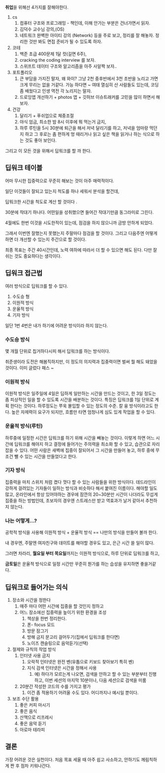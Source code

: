**취업**을 위해선 4가지를 잘해야한다.

1. cs 
    1.  컴퓨터 구조와 프로그래밍 - 책인데, 이해 안가는 부분은 건너가면서 읽자. 
    2.  김덕수 교수님 강의,(OS)
    3.  네트워크 완벽한 아이티 강의 (Network)
    등을 주로 보고,  정리를 잘 해놓자. 정리한 것만 봐도 면접 준비가 될 수 있도록 하자.
2. 코테 
    1. 백준 초급 400문제 1달 컷(길면 6주),
    2.  cracking the coding interview 를 보자. 
    3. 스위프트 데이터 구조와 알고리즘을 아주 사알짝 보자..
3. 포트폴리오 
    1. 큰 부담을 가지진 말자, 왜 와이?   그냥 2천 중후반에서 3천 초반을 노리고 가면 크게 무리는 없을 거같다. 가능 하다면 ~ 여태 열심히 산 사람들도 있는데, 코딩 좀 배웠다고 인생 역전 각 노리지는 말자. 
    2. 드로잉앱 개선하기 + photos 앱 + 깃허브 이슈트래커를 고민을 많이 하면서 해보자.
4. 건강 
    1. 달리기 + 푸쉬업으로 체중조절
    2. 야식 엄금, 최소한 밤 8시 이후에 뭐 먹는거 금지, 
    3. 하루 루틴을 5시 30분에 퇴근을 해서 저녁 달리기를 하고, 저녁을 엄마랑 먹던지 하고 그 후로는 좀 편하게 멍 때리거나 읽고 싶은 책을 읽거나 하는 식으로 하는 것도 좋아 보인다. 

그리고 이 모든 것을 위해서 딥워크를 할 까 한다. 

## 딥워크 테이블

어마 무시한 집중력으로 꾸준히 해보는 것이 아주 매력적이다. 

일단 이것들이 잘되고 있는지 척도를 하나 세워서 분석을 할건데, 

딥워크한 시간을 척도로 계산 할 것이다 .

30분에 작대기 하나다. 어떤일을 성취했으면 들어간 작대기만큼 동그라미로 그린다. 

4월에도 한번 이것을 시도한적이 있는데, 점검을 하지 않으니까 금방 안하게 되었다.

그래서 이번엔 잘했는지 못했는지 주말마다 점검을 할 것이다. 그리고 다음주엔 어떻게하면 더 개선할 수 있는지 주간으로 할 것이다. 

최종 목표는 주간 40시간인데, 노력 여하에 따라서 더 할 수 있으면 해도 된다. 다만 잘 쉬는 것도 중요하다는 생각이다. 

## 딥워크 접근법

여러 방식으로 딥워크를 할 수 있다. 

1. 수도승 형
2. 이원적 방식
3. 운율적 방식
4. 기자 방식

일단 1번 4번은 내가 하기에 어려운 방식이라 하지 않는다. 

### 수도승 방식

몇 개월 단위로 칩거하다시피 해서 딥워크를 하는 방식이다. 

취준생이라 도전은 해봄직하지만, 이 정도의 의지력과 집중력이면 벌써 뭘 해도 돼었을 것이다. 
이미 글렀다 패스 ~

### 이원적 방식

이원적 방식은 일주일에 4일은 딥하게 일만하는 시간을 만드는 것이고, 한 3일 정도는 좀 피상적인 일을 할 수 있도록 시간을 배분하는 것이다. 특징은 딥워크를 1일 단위로 계획 한다는 것이다. 하루정도는 쭈욱 몰입할 수 있는 정도의 수준. 칼 융 방식이라고도 한다. 높은 자제력이 요구가 되지만, 흐름만 타면 엄청나게 심도 있게 작업을 할 수 있다. 

### 운율적 방식(루틴)

하루중에 일정한 시간은 딥워크를 하기 위해 시간을 빼놓는 것이다. 이렇게 하면 어느 시간에 딥워크를 해야지 하고 결정에 들어가는 주의력을 최소화 할 수 있고, 습관으로 자리 잡을 수 있다. 어떤 사람은 새벽에 집중이 잘되어서 그 시간을 만들어 놓고, 하루 중에 무조건 뺄 수 있는 시간을 만들었다고 한다. 

### 기자 방식

집중력을 마치 스위치 처럼 켰다 껏다 할 수 있는 사람들을 위한 방식이다. 데드라인이 강하게 걸려있는 기자들이 일하는 방식과 비슷하다 해서 붙여진 이름이다. 해야할 일도 많고, 온라인에서 항상 있어야하는 경우에 잠깐의 20~30분만 시간이 나더라도 무섭게 집중을 하는 방법인데, 초보자의 경우엔 스트레스만 받고 역효과가 날거 같아서 추천하지 않는다.

### 나는 어떻게…?

공학적 방식을 사용해 이원적 방식 + 운율적 방식 == 나만의 방식을 만들어 볼까 한다. 

내 경우엔, 주말엔 여자친구와 데이트를 해야할 경우도 있고, 은근 시간 쓸 일이 많다.

그러면 차라리, **월요일 부터 목요일**까지는 이원적 방식으로, 하루 단위로 딥워크를 하고,

**금토일**은 운율적 방식으로 일정 시간만 꾸준히 뭔가를 하는 습성을 유지하면 좋을거같다. 

## 딥워크로 들어가는 의식

1. 장소와 시간을 정한다
    1. 매주 마다 어떤 시간에 집중을 할 것인지 정하고
    2. 어느 장소에선 집중력을 높이기 위한 환경을 조성
        1. 책상을 한번 정리한다. 
        2. 폰- focus 모드
        3. 방문 잠그기
        4. 방해 금지 문고리 걸어두기(집에서 딥워크를 한다면)
        5. 노이즈 캔슬링으로 음악듣기(선택)
2. 절제와 규칙의 작업 방식
    1. 인터넷 사용 금지
        1. 오락적 인터넷은 완전 벤(유툽으로 키보드 찾아보기 특히 벤)
        2. 지식 검색 인터넷은 시간을 정해서 사용
            1. 예) 하다가 모르는게 나오면, 검색을 안하고 할 수 있는 부분부터 진행하고, 이번 세션의 마지막 10분이나, 다음 세션으로 검색을 미룸
    2. 20분간 작성한 코드의 수를 가지고 평가
        1. 이건 좀 적용하기 어려울 수도 있다. 어디까지나 예시일 뿐이다. 
3. 보조 수단 활용
    1. 좋은 커피 마시기
    2. 좋은 음식
    3. 산책으로 리프레시
    4. 좋은 음악 듣기
    5. 아로마 테라피

## 결론 

가장 어려운 것은 실천이다. 처음 목표 세울 때 아주 쉽고 사소하고, 안하기도 께림칙하게 짠 후 점차 키워나간다. 

